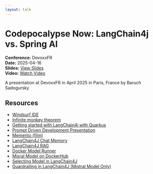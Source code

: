 ```yaml
---
layout: talk
---
```


# Codepocalypse Now: LangChain4j vs. Spring AI

**Conference:** DevoxxFR  
**Date:** 2025-04-16  
**Slides:** [View Slides](https://drive.google.com/file/d/1FazS1MNNPJQAbz6ECAb-kGrH8_OtCfJb/view)  
**Video:** [Watch Video](https://www.youtube.com/watch?v=lkMhqEyjfXs)  

A presentation at DevoxxFR  in
                    April 2025 in
                    Paris, France by 
                    Baruch Sadogursky

## Resources

- [Windsurf IDE](https://windsurf.com/)
- [Infinite monkey theorem](https://en.wikipedia.org/wiki/Infinite_monkey_theorem)
- [Getting started with LangChain4j with Quarkus](https://quarkus.io/quarkus-workshop-langchain4j/step-01/#anatomy-of-the-application)
- [Prompt Driven Development Presentation](https://speaking.jbaru.ch/yaBltt/prompt-driven-development-aligning-ideas-tests-and-code)
- [Memento (film)](https://en.wikipedia.org/wiki/Memento_(film))
- [LangChain4J Chat Memory](https://docs.langchain4j.dev/tutorials/chat-memory/)
- [LangChain4J RAG](https://docs.langchain4j.dev/tutorials/rag)
- [Docker Model Runner](https://docs.docker.com/model-runner/)
- [Misral Model on DockerHub](https://hub.docker.com/r/ai/mistral)
- [Selecting Model in LangChain4J](https://docs.langchain4j.dev/tutorials/model-parameters)
- [Guardrailing in LangChain4J (Mistral Model Only)](https://docs.langchain4j.dev/integrations/language-models/mistral-ai#guardrailing)

<!-- Source: https://speaking.jbaru.ch/uTb1nK/codepocalypse-now-langchain4j-vs-spring-ai -->
